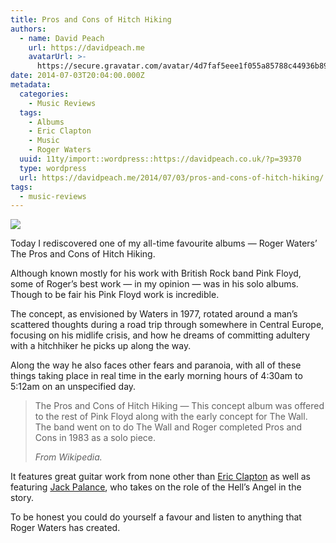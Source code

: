 ```yaml
---
title: Pros and Cons of Hitch Hiking
authors:
  - name: David Peach
    url: https://davidpeach.me
    avatarUrl: >-
      https://secure.gravatar.com/avatar/4d7faf5eee1f055a85788c44936b8995eaab6dfb004e7854ec747ccb272e91ee?s=96&d=mm&r=g
date: 2014-07-03T20:04:00.000Z
metadata:
  categories:
    - Music Reviews
  tags:
    - Albums
    - Eric Clapton
    - Music
    - Roger Waters
  uuid: 11ty/import::wordpress::https://davidpeach.co.uk/?p=39370
  type: wordpress
  url: https://davidpeach.me/2014/07/03/pros-and-cons-of-hitch-hiking/
tags:
  - music-reviews
---
```

![](/assets/Pros-and-cons-of-hitchhiking-a-vlU5C20A7MbX.jpg)

Today I rediscovered one of my all-time favourite albums — Roger Waters’ The Pros and Cons of Hitch Hiking.

Although known mostly for his work with British Rock band Pink Floyd, some of Roger’s best work — in my opinion — was in his solo albums. Though to be fair his Pink Floyd work is incredible.

The concept, as envisioned by Waters in 1977, rotated around a man’s scattered thoughts during a road trip through somewhere in Central Europe, focusing on his midlife crisis, and how he dreams of committing adultery with a hitchhiker he picks up along the way.

Along the way he also faces other fears and paranoia, with all of these things taking place in real time in the early morning hours of 4:30am to 5:12am on an unspecified day.

> The Pros and Cons of Hitch Hiking — This concept album was offered to the rest of Pink Floyd along with the early concept for The Wall. The band went on to do The Wall and Roger completed Pros and Cons in 1983 as a solo piece.
> 
> <cite>From Wikipedia.</cite>

It features great guitar work from none other than [Eric Clapton](https://en.wikipedia.org/wiki/Eric_Clapton) as well as featuring [Jack Palance](https://en.wikipedia.org/wiki/Jack_Palance), who takes on the role of the Hell’s Angel in the story.

To be honest you could do yourself a favour and listen to anything that Roger Waters has created.